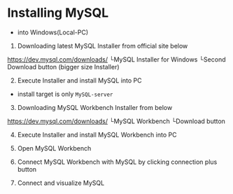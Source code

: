 # Installing MySQL

* into Windows(Local-PC)

1. Downloading latest MySQL Installer from official site below

https://dev.mysql.com/downloads/
└MySQL Installer for Windows
└Second Download button (bigger size Installer)

2. Execute Installer and install MySQL into PC

- install target is only `MySQL-server`

3. Downloading MySQL Workbench Installer from below

https://dev.mysql.com/downloads/
└MySQL Workbench
└Download button

4. Execute Installer and install MySQL Workbench into PC

5. Open MySQL Workbench

6. Connect MySQL Workbench with MySQL by clicking connection plus button

7. Connect and visualize MySQL
